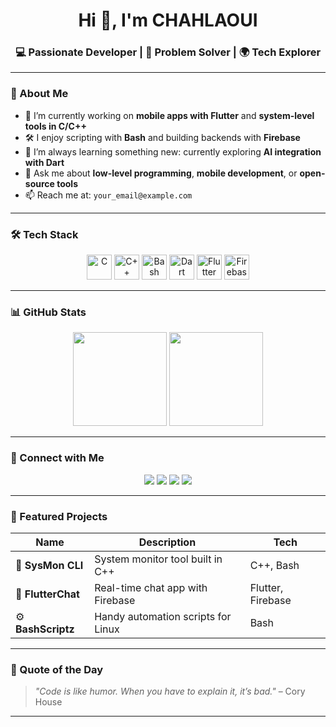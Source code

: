 <!-- Modern GitHub Profile README -->

<h1 align="center">Hi 👋, I'm CHAHLAOUI</h1>
<h3 align="center">💻 Passionate Developer | 🧠 Problem Solver | 🌍 Tech Explorer</h3>

---

### 🚀 About Me

- 🎯 I’m currently working on **mobile apps with Flutter** and **system-level tools in C/C++**
- 🛠️ I enjoy scripting with **Bash** and building backends with **Firebase**
- 🌱 I’m always learning something new: currently exploring **AI integration with Dart**
- 💬 Ask me about **low-level programming**, **mobile development**, or **open-source tools**
- 📫 Reach me at: `your_email@example.com`

---

### 🛠️ Tech Stack

<div align="center">
  <img src="https://cdn.jsdelivr.net/gh/devicons/devicon/icons/c/c-original.svg" height="40" alt="C" />
  <img src="https://cdn.jsdelivr.net/gh/devicons/devicon/icons/cplusplus/cplusplus-original.svg" height="40" alt="C++" />
  <img src="https://cdn.jsdelivr.net/gh/devicons/devicon/icons/bash/bash-original.svg" height="40" alt="Bash" />
  <img src="https://cdn.jsdelivr.net/gh/devicons/devicon/icons/dart/dart-original.svg" height="40" alt="Dart" />
  <img src="https://cdn.jsdelivr.net/gh/devicons/devicon/icons/flutter/flutter-original.svg" height="40" alt="Flutter" />
  <img src="https://cdn.jsdelivr.net/gh/devicons/devicon/icons/firebase/firebase-plain.svg" height="40" alt="Firebase" />
</div>

---

### 📊 GitHub Stats

<div align="center">
  <img src="https://github-readme-stats.vercel.app/api?username=CHAHLAOUI&show_icons=true&theme=tokyonight&hide_border=false" height="150"/>
  <img src="https://github-readme-stats.vercel.app/api/top-langs/?username=CHAHLAOUI&layout=compact&langs_count=6&theme=tokyonight&hide_border=false" height="150"/>
</div>

---

### 📱 Connect with Me

<div align="center">
  <a href="https://youtube.com/yourchannel" target="_blank"><img src="https://img.shields.io/badge/Youtube-%23FF0000.svg?style=for-the-badge&logo=youtube&logoColor=white"/></a>
  <a href="https://instagram.com/yourusername" target="_blank"><img src="https://img.shields.io/badge/Instagram-%23E4405F.svg?style=for-the-badge&logo=instagram&logoColor=white"/></a>
  <a href="https://www.linkedin.com/in/yourprofile" target="_blank"><img src="https://img.shields.io/badge/LinkedIn-%230077B5.svg?style=for-the-badge&logo=linkedin&logoColor=white"/></a>
  <a href="mailto:your_email@gmail.com"><img src="https://img.shields.io/badge/Gmail-D14836?style=for-the-badge&logo=gmail&logoColor=white"/></a>
</div>

---

### 🌟 Featured Projects

| Name | Description | Tech |
|------|-------------|------|
| 🔧 **SysMon CLI** | System monitor tool built in C++ | C++, Bash |
| 📱 **FlutterChat** | Real-time chat app with Firebase | Flutter, Firebase |
| ⚙️ **BashScriptz** | Handy automation scripts for Linux | Bash |

---

### 🎯 Quote of the Day

> _"Code is like humor. When you have to explain it, it’s bad."_ – Cory House

---

